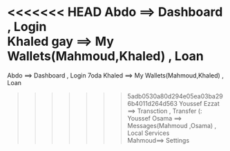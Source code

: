 <<<<<<< HEAD
Abdo ==> Dashboard , Login                                      
Khaled gay ==> My Wallets(Mahmoud,Khaled) , Loan                                                    
=======
Abdo ==> Dashboard , Login                                      7oda
Khaled ==> My Wallets(Mahmoud,Khaled) , Loan                                                    
>>>>>>> 5adb0530a80d294e05ea03ba296b4011d264d563
Youssef Ezzat ==> Transction , Transfer (:                                              
Youssef Osama ==> Messages(Mahmoud ,Osama) , Local Services                                           
Mahmoud==> Settings
